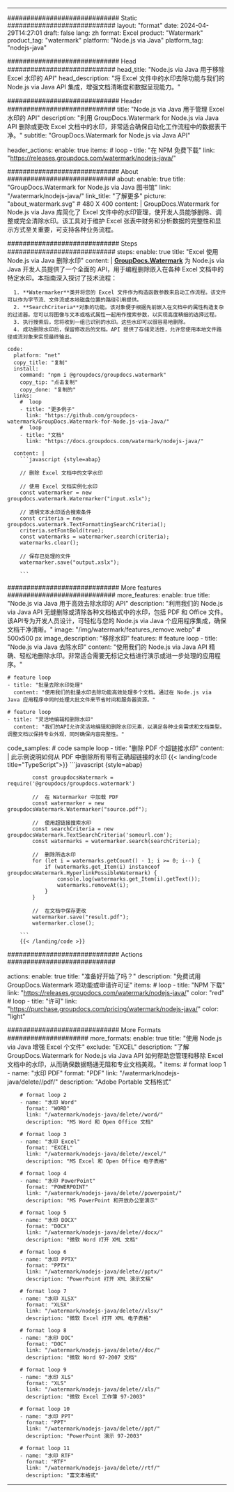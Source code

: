 
---
############################# Static ############################
layout: "format"
date:  2024-04-29T14:27:01
draft: false
lang: zh
format: Excel
product: "Watermark"
product_tag: "watermark"
platform: "Node.js via Java"
platform_tag: "nodejs-java"

############################# Head ############################
head_title: "Node.js via Java 用于移除 Excel 水印的 API"
head_description: "将 Excel 文件中的水印去除功能与我们的 Node.js via Java API 集成，增强文档清晰度和数据呈现能力。"

############################# Header ############################
title: "Node.js via Java 用于管理 Excel 水印的 API" 
description: "利用 GroupDocs.Watermark for Node.js via Java API 删除或更改 Excel 文档中的水印，非常适合确保自动化工作流程中的数据表干净。"
subtitle: "GroupDocs.Watermark for Node.js via Java API" 

header_actions:
  enable: true
  items:
    #  loop
    - title: "在 NPM 免费下载"
      link: "https://releases.groupdocs.com/watermark/nodejs-java/"
      
############################# About ############################
about:
    enable: true
    title: "GroupDocs.Watermark for Node.js via Java 图书馆"
    link: "/watermark/nodejs-java/"
    link_title: "了解更多"
    picture: "about_watermark.svg" # 480 X 400
    content: |
       GroupDocs.Watermark for Node.js via Java 库简化了 Excel 文件中的水印管理，使开发人员能够删除、调整或完全清除水印。该工具对于维护 Excel 张表中财务和分析数据的完整性和显示方式至关重要，可支持各种业务流程。

############################# Steps ############################
steps:
    enable: true
    title: "Excel 使用 Node.js via Java 删除水印"
    content: |
      **[GroupDocs.Watermark](https://products.groupdocs.com/watermark/nodejs-java/)** 为 Node.js via Java 开发人员提供了一个全面的 API，用于编程删除嵌入在各种 Excel 文档中的特定水印。本指南深入探讨了技术流程：
      
      1. **Watermarker**类并将您的 Excel 文件作为构造函数参数来启动工作流程。该文件可以作为字节流、文件流或本地磁盘位置的路径引用提供。
      2. **SearchCriteria**对象的功能。该对象便于根据先前嵌入在文档中的属性构造复杂的过滤器。您可以将图像与文本或格式属性一起用作搜索参数，以实现高度精细的选择过程。
      3. 执行搜索后，您将收到一组已识别的水印。这些水印可以很容易地删除。
      4. 成功删除水印后，保留修改后的文档。API 提供了存储灵活性，允许您使用本地文件路径或流对象来实现最终输出。
   
    code:
      platform: "net"
      copy_title: "复制"
      install:
        command: "npm i @groupdocs/groupdocs.watermark"
        copy_tip: "点击复制"
        copy_done: "复制的"
      links:
        #  loop
        - title: "更多例子"
          link: "https://github.com/groupdocs-watermark/GroupDocs.Watermark-for-Node.js-via-Java/"
        #  loop
        - title: "文档"
          link: "https://docs.groupdocs.com/watermark/nodejs-java/"
          
      content: |
        ```javascript {style=abap}

        // 删除 Excel 文档中的文字水印

        // 使用 Excel 文档实例化水印
        const watermarker = new groupdocs.watermark.Watermarker("input.xslx");
        
        // 透明文本水印适合搜索条件
        const criteria = new groupdocs.watermark.TextFormattingSearchCriteria();
        criteria.setFontBold(true);
        const watermarks = watermarker.search(criteria);
        watermarks.clear();

        // 保存已处理的文件
        watermarker.save("output.xslx");
        
        ```            

############################# More features ############################
more_features:
  enable: true
  title: "Node.js via Java 用于高效去除水印的 API"
  description: "利用我们的 Node.js via Java API 无缝删除或清除各种文档格式中的水印，包括 PDF 和 Office 文件。该API专为开发人员设计，可轻松与您的 Node.js via Java 个应用程序集成，确保文档干净清晰。"
  image: "/img/watermark/features_remove.webp" # 500x500 px
  image_description: "移除水印"
  features:
    # feature loop
    - title: "Node.js via Java 去除水印"
      content: "使用我们的 Node.js via Java API 精确、轻松地删除水印。非常适合需要无标记文档进行演示或进一步处理的应用程序。"

    # feature loop
    - title: "批量去除水印处理"
      content: "使用我们的批量水印去除功能高效处理多个文档。通过在 Node.js via Java 应用程序中同时处理大批文件来节省时间和服务器资源。"

    # feature loop
    - title: "灵活地编辑和删除水印"
      content: "我们的API允许灵活地编辑和删除水印元素，以满足各种业务需求和文档类型。调整文档以保持专业外观，同时确保内容完整性。"
      
  code_samples:
    # code sample loop
    - title: "删除 PDF 个超链接水印"
      content: |
        此示例说明如何从 PDF 中删除所有带有正确超链接的水印
        {{< landing/code title="TypeScript">}}
        ```javascript {style=abap}
        
            const groupdocsWatermark = require('@groupdocs/groupdocs.watermark')

            //  在 Watermarker 中加载 PDF
            const watermarker = new groupdocsWatermark.Watermarker("source.pdf");

            //  使用超链接搜索水印
            const searchCriteria = new groupdocsWatermark.TextSearchCriteria('someurl.com');
            const watermarks = watermarker.search(searchCriteria);
  
            //  删除所选水印
            for (let i = watermarks.getCount() - 1; i >= 0; i--) {
                if (watermarks.get_Item(i) instanceof groupdocsWatermark.HyperlinkPossibleWatermark) {
                    console.log(watermarks.get_Item(i).getText());
                    watermarks.removeAt(i);
                }
            }

            //  在文档中保存更改
            watermarker.save("result.pdf");
            watermarker.close();

        ```
        {{< /landing/code >}}


############################# Actions ############################

actions:
  enable: true
  title: "准备好开始了吗？"
  description: "免费试用 GroupDocs.Watermark 项功能或申请许可证"
  items:
    #  loop
    - title: "NPM 下载"
      link: "https://releases.groupdocs.com/watermark/nodejs-java/"
      color: "red"
        #  loop
    - title: "许可"
      link: "https://purchase.groupdocs.com/pricing/watermark/nodejs-java/"
      color: "light"


############################# More Formats #####################
more_formats:
    enable: true
    title: "使用 Node.js via Java 增强 Excel 个文件"
    exclude: "EXCEL"
    description: "了解 GroupDocs.Watermark for Node.js via Java API 如何帮助您管理和移除 Excel 文档中的水印，从而确保数据畅通无阻和专业文档美观。"
    items: 
        # format loop 1
        - name: "水印 PDF"
          format: "PDF"
          link: "/watermark/nodejs-java/delete//pdf/"
          description: "Adobe Portable 文档格式"

        # format loop 2
        - name: "水印 Word"
          format: "WORD"
          link: "/watermark/nodejs-java/delete//word/"
          description: "MS Word 和 Open Office 文档"
          
        # format loop 3
        - name: "水印 Excel"
          format: "EXCEL"
          link: "/watermark/nodejs-java/delete//excel/"
          description: "MS Excel 和 Open Office 电子表格"

        # format loop 4
        - name: "水印 PowerPoint"
          format: "POWERPOINT"
          link: "/watermark/nodejs-java/delete//powerpoint/"
          description: "MS PowerPoint 和开放办公室演示"

        # format loop 5
        - name: "水印 DOCX"
          format: "DOCX"
          link: "/watermark/nodejs-java/delete//docx/"
          description: "微软 Word 打开 XML 文档"
          
        # format loop 6
        - name: "水印 PPTX"
          format: "PPTX"
          link: "/watermark/nodejs-java/delete//pptx/"
          description: "PowerPoint 打开 XML 演示文稿"
          
        # format loop 7
        - name: "水印 XLSX"
          format: "XLSX"
          link: "/watermark/nodejs-java/delete//xlsx/"
          description: "微软 Excel 打开 XML 电子表格"

        # format loop 8
        - name: "水印 DOC"
          format: "DOC"
          link: "/watermark/nodejs-java/delete//doc/"
          description: "微软 Word 97-2007 文档"

        # format loop 9
        - name: "水印 XLS"
          format: "XLS"
          link: "/watermark/nodejs-java/delete//xls/"
          description: "微软 Excel 工作簿 97-2003"

        # format loop 10
        - name: "水印 PPT"
          format: "PPT"
          link: "/watermark/nodejs-java/delete//ppt/"
          description: "PowerPoint 演示 97-2003"

        # format loop 11
        - name: "水印 RTF"
          format: "RTF"
          link: "/watermark/nodejs-java/delete//rtf/"
          description: "富文本格式"

---